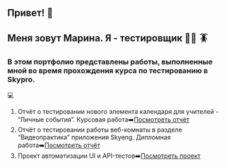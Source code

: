 ## Привет! :wave:
## Меня зовут Марина. Я - тестировщик :female_detective: :cockroach:

### В этом портфолио представлены работы, выполненные мной во время прохождения курса по тестированию в Skypro.
:computer:
1. Отчёт о тестировании нового элемента календаря для учителей - “Личные события”. Курсовая работа:arrow_right:[Посмотреть отчёт](https://docs.google.com/document/d/1h2A4N-eqHofevCjlsruygdD_QIRWbeGuUl1_9-pxxH8/edit?usp=sharing)
2. Отчёт о тестировании работы веб-комнаты в разделе “Видеопрактика” приложения Skyeng. Дипломная работа:arrow_right:[Посмотреть отчёт](https://docs.google.com/document/d/1Eqo9IdOcAS54OtnKDL2Pyz17LJhcX4UBC-279Qiezxk/edit?usp=sharing)
3. Проект автоматизации UI и API-тестов:arrow_right:[Посмотреть проект](https://github.com/MarinaAlPu/trello_boards_cards_ui_api.git)
